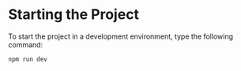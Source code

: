 # Starting the Project

To start the project in a development environment, type the following command:

```sh
npm run dev